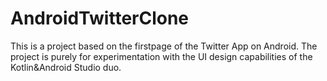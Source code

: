 # AndroidTwitterClone

This is a project based on the firstpage of the Twitter App on Android. The project is purely for experimentation with the UI design capabilities of the Kotlin&Android Studio duo. 
